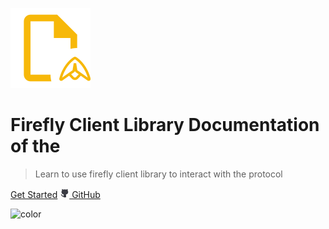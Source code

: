 ![firefly-client](assets/images/firefly-logo-lg.svg ":size=64")

# Firefly Client Library Documentation of the

> Learn to use firefly client library to interact with the protocol

[Get Started](0/introduction.md)
[<svg xmlns="http://www.w3.org/2000/svg" width="15" height="16" viewBox="0 0 15 16" fill="none">
<path d="M12.5726 4.18917C12.5218 4.12181 12.4676 4.05714 12.4101 3.99542C12.4679 3.84132 12.5119 3.68236 12.5413 3.52042C12.6284 2.92805 12.5528 2.32314 12.3226 1.77042C12.3226 1.77042 11.6226 1.55167 10.0163 2.63292C9.33441 2.44463 8.63003 2.35002 7.92259 2.35167C7.21312 2.35043 6.50673 2.44504 5.82259 2.63292C4.21634 1.53917 3.51634 1.77042 3.51634 1.77042C3.2889 2.31729 3.21333 2.91542 3.29759 3.50167C3.32725 3.67034 3.3733 3.83571 3.43509 3.99542C3.37884 4.05792 3.32259 4.12667 3.27259 4.18917C2.80619 4.77418 2.55862 5.50364 2.57259 6.25167C2.57111 6.42908 2.57945 6.60644 2.59759 6.78292C2.79755 9.55167 4.64134 10.1954 6.39759 10.3954C6.149 10.6266 5.98045 10.9308 5.91634 11.2642C5.85825 11.4865 5.83091 11.7157 5.83509 11.9454V12.7639C5.1362 12.826 4.41854 12.7243 4.19622 12.1006C3.95722 11.5037 3.56101 10.9827 3.04968 10.593C3.01252 10.5727 2.97718 10.5492 2.94405 10.5228C2.89915 10.4047 2.81956 10.303 2.71574 10.231C2.61192 10.1589 2.48874 10.12 2.36239 10.1194H2.35938C2.19413 10.1193 2.03559 10.1847 1.91845 10.3013C1.80132 10.4178 1.73513 10.5761 1.73438 10.7413C1.73195 11.2491 2.24006 11.5769 2.4485 11.6886C2.69158 11.9335 2.88714 12.2214 3.02528 12.5376C3.25294 13.1772 3.91853 14.1489 5.81642 14.0226C5.81704 14.0445 5.81767 14.0653 5.81795 14.0842L5.82069 14.2515C5.82067 14.3335 5.83682 14.4148 5.86822 14.4907C5.89962 14.5665 5.94566 14.6354 6.0037 14.6935C6.06174 14.7515 6.13065 14.7975 6.20649 14.8289C6.28233 14.8603 6.36361 14.8765 6.44569 14.8765L6.44763 14.8761V14.8765H9.39208C9.47417 14.8765 9.55545 14.8604 9.63129 14.8289C9.70712 14.7975 9.77603 14.7515 9.83407 14.6935C9.89211 14.6354 9.93815 14.5665 9.96955 14.4907C10.001 14.4148 10.0171 14.3336 10.0171 14.2515C10.0171 14.2515 10.0217 12.2767 10.0217 11.9455C10.0258 11.7157 9.99849 11.4865 9.94042 11.2642L9.93927 11.2604L9.94137 11.2642C9.93599 11.2423 9.92779 11.2245 9.92192 11.2033C9.85215 10.8937 9.6909 10.6122 9.45913 10.3954L9.46638 10.4085C9.4621 10.4046 9.4581 10.3992 9.45383 10.3954C11.2101 10.1954 13.0413 9.53917 13.2413 6.78292C13.2595 6.60643 13.2678 6.42908 13.2663 6.25167C13.2774 5.50512 13.0326 4.77728 12.5726 4.18917Z" fill="#3B3C44"/>
</svg> GitHub](https://github.com/fireflyprotocol/FireflyClient)

<!-- Overwrite Background Image with black -->

![color](#3a3a3a)
